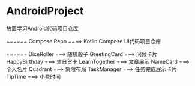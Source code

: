 # AndroidProject
放置学习Android代码项目仓库

======
Compose Repo ====> Kotlin Compose UI代码项目仓库

======
DiceRoller ===> 随机骰子
GreetingCard ===> 问候卡片
HappyBirthday ===> 生日贺卡
LearnTogether ===> 文章展示
NameCard ===> 个人名片
Quadrant ===> 象限布局 
TaskManager ===> 任务完成展示卡片
TipTime ===> 小费时间 
